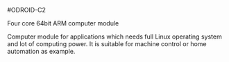 <!--- Created:2017-01-02T13:57:00.883475: ---> 
<!--- Author:Mlab: ---> 
<!--- AuthorEmail:email@mlab.cz: ---> 
<!--- Tags:None: ---> 
<!--- Ust:None: ---> 
<!--- Name:ODROID-C2: --->
#ODROID-C2 
<!--- LongName --->
Four core 64bit ARM computer module
<!--- ELongName ---> 

<!--- Lead --->
Computer module for applications which needs full Linux operating system and lot of computing power. It is suitable for machine control or home automation as example.
<!--- ELead ---> 


​
​
<!--- Description --->
<!--- EDescription --->
<!--- Content --->
<!--- EContent --->
            
